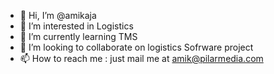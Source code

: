 - 👋 Hi, I’m @amikaja
- 👀 I’m interested in Logistics 
- 🌱 I’m currently learning TMS
- 💞️ I’m looking to collaborate on logistics Sofrware project
- 📫 How to reach me : just mail me at amik@pilarmedia.com 

<!---
amikaja/amikaja is a ✨ special ✨ repository because its `README.md` (this file) appears on your GitHub profile.
You can click the Preview link to take a look at your changes.
--->
